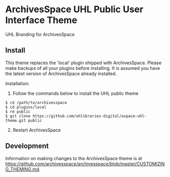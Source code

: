 # ArchivesSpace UHL Public User Interface Theme

UHL Branding for ArchivesSpace

## Install

This theme replaces the 'local' plugin shipped with ArchivesSpace. Please make backups of all your plugins before installing. It is assumed you have the latest version of ArchivesSpace already installed.

Installation:

1) Follow the commands below to install the UHL public theme

```
$ cd /path/to/archivesspace
$ cd plugins/local
$ rm public
$ git clone https://github.com/uhlibraries-digital/aspace-uhl-theme.git public
```

2) Restart ArchivesSpace

## Development

Information on making changes to the ArchivesSpace theme is at https://github.com/archivesspace/archivesspace/blob/master/CUSTOMIZING_THEMING.md.